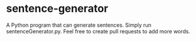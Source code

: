 # sentence-generator
A Python program that can generate sentences. Simply run sentenceGenerator.py. Feel free to create pull requests to add more words.